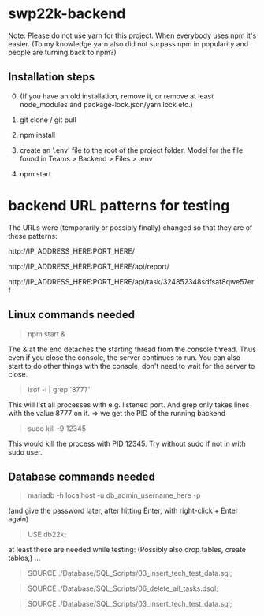 # swp22k-backend

Note: Please do not use yarn for this project. When everybody uses npm
it's easier. (To my knowledge yarn also did not surpass npm in popularity and
people are turning back to npm?)

## Installation steps
0. (If you have an old installation, remove it, or remove at least node_modules and package-lock.json/yarn.lock etc.)
1. git clone / git pull
1. npm install
1. create an '.env' file to the root of the project folder. Model for the file found in Teams > Backend > Files > .env

4. npm start

# backend URL patterns for testing
The URLs were (temporarily or possibly finally) changed so that they are of these patterns:

http://IP_ADDRESS_HERE:PORT_HERE/

http://IP_ADDRESS_HERE:PORT_HERE/api/report/ 

http://IP_ADDRESS_HERE:PORT_HERE/api/task/324852348sdfsaf8qwe57erf 

## Linux commands needed

> npm start &

The & at the end detaches the starting thread from the console thread. Thus
even if you close the console, the server continues to run. You can
also start to do other things with the console, don't need to wait for the server to close.

> lsof -i | grep '8777'

This will list all processes with e.g. listened port. And grep only takes lines with the value 8777 on it. => we get the PID of the running backend

> sudo kill -9 12345    

This would kill the process with PID 12345. Try without sudo if not in with sudo user.


## Database commands needed 

> mariadb -h localhost -u db_admin_username_here -p

(and give the password later, after hitting Enter, with right-click + Enter again)

> USE db22k;

at least these are needed while testing:       (Possibly also drop tables, create tables,)
...

> SOURCE ./Database/SQL_Scripts/03_insert_tech_test_data.sql;

> SOURCE ./Database/SQL_Scripts/06_delete_all_tasks.dsql;

> SOURCE ./Database/SQL_Scripts/03_insert_tech_test_data.sql;
